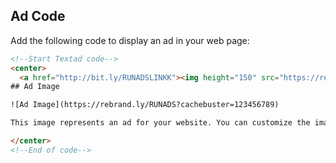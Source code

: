## Ad Code

Add the following code to display an ad in your web page:

```html
<!--Start Textad code-->
<center>
  <a href="http://bit.ly/RUNADSLINKK"><img height="150" src="https://rebrand.ly/RUNADS?cachebuster=" + Math.random() width="450"></a>
## Ad Image

![Ad Image](https://rebrand.ly/RUNADS?cachebuster=123456789)

This image represents an ad for your website. You can customize the image source URL and dimensions according to your needs.

</center>
<!--End of code-->
